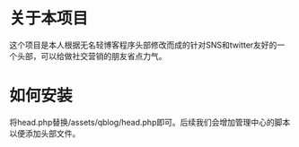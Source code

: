 # 关于本项目
这个项目是本人根据无名轻博客程序头部修改而成的针对SNS和twitter友好的一个头部，可以给做社交营销的朋友省点力气。
# 如何安装
将head.php替换/assets/qblog/head.php即可。后续我们会增加管理中心的脚本以便添加头部文件。
